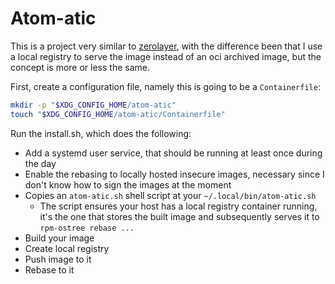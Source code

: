 # Atom-atic

This is a project very similar to [zerolayer](https://github.com/akdev1l/zerolayer),
with the difference been that I use a local registry to serve the image instead of
an oci archived image, but the concept is more or less the same.

First, create a configuration file, namely this is going to be a `Containerfile`:

```bash
mkdir -p "$XDG_CONFIG_HOME/atom-atic"
touch "$XDG_CONFIG_HOME/atom-atic/Containerfile"
```

Run the install.sh, which does the following:

- Add a systemd user service, that should be running at least once during the day
- Enable the rebasing to locally hosted insecure images, necessary since I don't
  know how to sign the images at the moment
- Copies an `atom-atic.sh` shell script at your `~/.local/bin/atom-atic.sh`
    - The script ensures your host has a local registry container running, it's the one
      that stores the built image and subsequently serves it to `rpm-ostree rebase ...`
- Build your image
- Create local registry
- Push image to it
- Rebase to it
